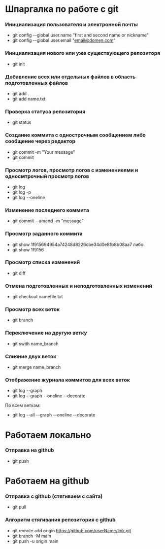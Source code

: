 # Шпаргалка по работе с git
### Инициализация пользователя и электронной почты
* git config --global user.name "first and second name or nickname"
* git config --global user.email "email@domen.com"

### Инициализация нового или уже существующего репозиторя
* git init

### Добавление всех или отдельных файлов в область подготовленных файлов
* git add .
* git add name.txt

### Проверка статуса репозитория
* git status

### Создание коммита с однострочным сообщением либо сообщение через редактор
* git commit -m "Your message"
* git commit

### Просмотр логов, просмотр логов с изменениеями и односмтрочный просмотр логов
* git log
* git log -p
* git log --oneline

### Изменение последнего коммита
* git commit --amend -m "message"

### Просмотр заданного коммита
* git show 1f915694954a74248d8226cbe34d0e81b8b08aa7
либо
* git show 1f9156

### Просмотр списка изменений
* git diff

### Отмена подготовленных и неподготовленных изменений
* git checkout namefile.txt

### Просмотр всех веток
* git branch

### Переключение на другую ветку
* git swith name_branch

### Слияние двух веток
* git merge name_branch

### Отображение журнала коммитов для всех веток
* git log --graph
* git log --graph --oneline --decorate

По всем веткам:
* git log --all --graph --oneline --decorate



# Работаем локально
### Отправка на github
* git push


# Работаем на github
### Отправка c github (стягиваем с сайта)
* git pull


### Алгоритм стягивания репозитория с github

* git remote add origin https://github.com/userName/link.git
* git branch -M main
* git push -u origin main

